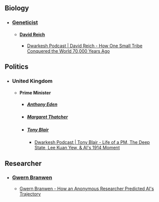 
## Biology
- ### [Geneticist](https://en.wikipedia.org/wiki/Geneticist)
	- #### [David Reich](https://en.wikipedia.org/wiki/David_Reich_(geneticist))
		- [Dwarkesh Podcast | David Reich - How One Small Tribe Conquered the World 70,000 Years Ago](https://www.dwarkeshpatel.com/p/david-reich)
## Politics
- ### United Kingdom
	- #### Prime Minister
		- ##### [Anthony Eden](https://en.wikipedia.org/wiki/Anthony_Eden)
		- ##### [Margaret Thatcher](https://en.wikipedia.org/wiki/Margaret_Thatcher)
		- ##### [Tony Blair](https://en.wikipedia.org/wiki/Tony_Blair)
			- [Dwarkesh Podcast | Tony Blair - Life of a PM, The Deep State, Lee Kuan Yew, & AI's 1914 Moment](https://www.dwarkeshpatel.com/p/tony-blair)
## Researcher
- ### [Gwern Branwen](https://gwern.net/)
	- [Gwern Branwen - How an Anonymous Researcher Predicted AI's Trajectory](https://www.dwarkeshpatel.com/p/gwern-branwen)